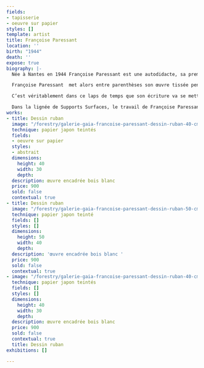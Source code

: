 ```yaml
---
fields:
- tapisserie
- oeuvre sur papier
styles: []
template: artist
title: Françoise Paressant
location: ''
birth: "1944"
death: ''
expose: true
biography: |-
  Née à Nantes en 1944 Françoise Paressant est une autodidacte, sa première période de création textile plus classique s’arrête au milieu des années 1980.

  Françoise Paressant  met alors entre parenthèses son œuvre tissée pendant une dizaine d’années, pour expérimenter (dessins, collages, pâte à papier), en toute liberté, c’est-à-dire sans les contraintes techniques que la tapisserie impose.

  C’est véritablement dans ce laps de temps que son écriture va se mettre en place : un travail sur la matière et sur la couleur. Son travail, de plus en plus épuré, se concentre sur les lignes et les couleurs, une douzaine de teintes. Ce graphisme purifié est le résultat de recherches approfondies menées sur des «maquettes», mais aussi le fruit d’un heureux hasard. Forte de ces expérimentations, Françoise Paressant mène depuis, en parallèle, ses activités de peintre et de licière.

  Dans la lignée de Supports Surfaces, le travail de Françoise Paressant est à la frontière du tissage et de la tapisserie ce qui rappelle le talent d’un Rouan ou d’un Bonnefoi avec juste ce qu’il faut d’élégance et de douceur picturales pour en faire oublier la rigueur théorique.
works:
- title: Dessin ruban
  image: "/forestry/galerie-gaia-francoise-paressant-dessin-ruban-40-cm-x-30-cm-2016.jpg"
  technique: papier japon teintés
  fields:
  - oeuvre sur papier
  styles:
  - abstrait
  dimensions:
    height: 40
    width: 30
    depth: 
  description: œuvre encadrée bois blanc
  price: 900
  sold: false
  contextual: true
- title: Dessin ruban
  image: "/forestry/galerie-gaia-francoise-paressant-dessin-ruban-50-cm-x-40-cm-2016.jpg"
  technique: papier japon teinté
  fields: []
  styles: []
  dimensions:
    height: 50
    width: 40
    depth: 
  description: 'œuvre encadrée bois blanc '
  price: 900
  sold: false
  contextual: true
- image: "/forestry/galerie-gaia-francoise-paressant-dessin-ruban-40-cm-x-30-cm-2016.jpg"
  technique: papier japon teintés
  fields: []
  styles: []
  dimensions:
    height: 40
    width: 30
    depth: 
  description: œuvre encadrée bois blanc
  price: 900
  sold: false
  contextual: true
  title: Dessin ruban
exhibitions: []

---
```

